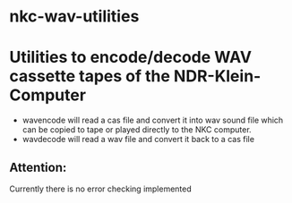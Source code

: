 # nkc-wav-utilities
Utilities to encode/decode WAV cassette tapes of the NDR-Klein-Computer
=======================================================================

* wavencode will read a cas file and convert it into wav sound file which can be copied to tape or played directly to the NKC computer.
* wavdecode will read a wav file and convert it back to a cas file

Attention:
----------
Currently there is no error checking implemented
